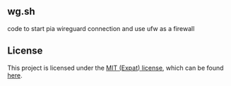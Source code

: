## wg.sh
code to start pia wireguard connection and use ufw as a firewall

## License
This project is licensed under the [MIT (Expat) license](https://choosealicense.com/licenses/mit/), which can be found [here](/LICENSE).
